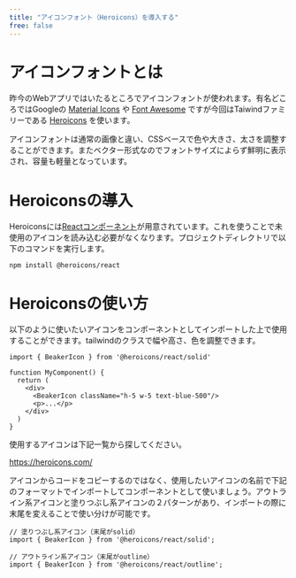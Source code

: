 ```yaml
---
title: "アイコンフォント（Heroicons）を導入する"
free: false
---
```


# アイコンフォントとは

昨今のWebアプリではいたるところでアイコンフォントが使われます。有名どころではGoogleの [Material Icons](https://fonts.google.com/icons?selected=Material+Icons) や [Font Awesome](https://fontawesome.com/) ですが今回はTaiwindファミリーである [Heroicons](https://heroicons.com/) を使います。

アイコンフォントは通常の画像と違い、CSSベースで色や大きさ、太さを調整することができます。またベクター形式なのでフォントサイズによらず鮮明に表示され、容量も軽量となっています。

# Heroiconsの導入

Heroiconsには[Reactコンポーネント](https://github.com/tailwindlabs/heroicons#react)が用意されています。これを使うことで未使用のアイコンを読み込む必要がなくなります。プロジェクトディレクトリで以下のコマンドを実行します。

```bash:ターミナル
npm install @heroicons/react
```

# Heroiconsの使い方

以下のように使いたいアイコンをコンポーネントとしてインポートした上で使用することができます。tailwindのクラスで幅や高さ、色を調整できます。

```tsx
import { BeakerIcon } from '@heroicons/react/solid'

function MyComponent() {
  return (
    <div>
      <BeakerIcon className="h-5 w-5 text-blue-500"/>
      <p>...</p>
    </div>
  )
}
```

使用するアイコンは下記一覧から探してください。

https://heroicons.com/

アイコンからコードをコピーするのではなく、使用したいアイコンの名前で下記のフォーマットでインポートしてコンポーネントとして使いましょう。アウトライン系アイコンと塗りつぶし系アイコンの２パターンがあり、インポートの際に末尾を変えることで使い分けが可能です。

```tsx
// 塗りつぶし系アイコン（末尾がsolid）
import { BeakerIcon } from '@heroicons/react/solid';

// アウトライン系アイコン（末尾がoutline）
import { BeakerIcon } from '@heroicons/react/outline';
```